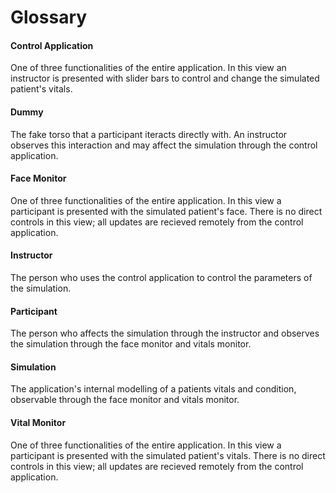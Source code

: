 # Glossary

#### Control Application
One of three functionalities of the entire application. In this view an
instructor is presented with slider bars to control and change the simulated
patient's vitals.

#### Dummy
The fake torso that a participant iteracts directly with. An instructor observes
this interaction and may affect the simulation through the control application.

#### Face Monitor
One of three functionalities of the entire application. In this view a
participant is presented with the simulated patient's face. There is no direct
controls in this view; all updates are recieved remotely from the control
application.

#### Instructor
The person who uses the control application to control the parameters of the
simulation.

#### Participant
The person who affects the simulation through the instructor and observes the
simulation through the face monitor and vitals monitor.

#### Simulation
The application's internal modelling of a patients vitals and condition,
observable through the face monitor and vitals monitor.

#### Vital Monitor
One of three functionalities of the entire application. In this view a
participant is presented with the simulated patient's vitals. There is no direct
controls in this view; all updates are recieved remotely from the control
application.

